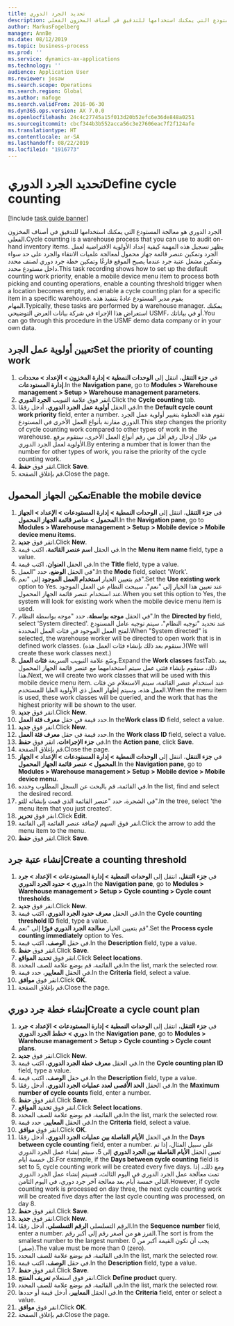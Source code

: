 ```yaml
---
title: تحديد الجرد الدوري
description: الجرد الدوري هو معالجة المستودع التي يمكنك استخدامها للتدقيق في أصناف المخزون الفعلي.
author: MarkusFogelberg
manager: AnnBe
ms.date: 08/12/2019
ms.topic: business-process
ms.prod: ''
ms.service: dynamics-ax-applications
ms.technology: ''
audience: Application User
ms.reviewer: josaw
ms.search.scope: Operations
ms.search.region: Global
ms.author: mafoge
ms.search.validFrom: 2016-06-30
ms.dyn365.ops.version: AX 7.0.0
ms.openlocfilehash: 24c4c27745a15f013d20b52efc6e36de848a0251
ms.sourcegitcommit: cbcf344b3b552acca56c3e27606eac7f2f124afe
ms.translationtype: HT
ms.contentlocale: ar-SA
ms.lasthandoff: 08/22/2019
ms.locfileid: "1916773"
---
```

# <a name="define-cycle-counting"></a><span data-ttu-id="e769a-103">تحديد الجرد الدوري</span><span class="sxs-lookup"><span data-stu-id="e769a-103">Define cycle counting</span></span> 

[!include [task guide banner](../../includes/task-guide-banner.md)]

<span data-ttu-id="e769a-104">الجرد الدوري هو معالجة المستودع التي يمكنك استخدامها للتدقيق في أصناف المخزون الفعلي.</span><span class="sxs-lookup"><span data-stu-id="e769a-104">Cycle counting is a warehouse process that you can use to audit on-hand inventory items.</span></span> <span data-ttu-id="e769a-105">يظهر تسجيل هذه المهمة كيفية إعداد الأولوية الافتراضية لعمل الجرد وتمكين عنصر قائمة جهاز محمول لمعالجة علميات الانتقاء والجرد على حد سواء وتمكين مشغل عتبة جرد عندما يصبح الموقع فارغًا وتمكين خطة جرد دوري لصنف محدد داخل مستودع محدد.</span><span class="sxs-lookup"><span data-stu-id="e769a-105">This task recording shows how to set up the default counting work priority, enable a mobile device menu item to process both picking and counting operations, enable a counting threshold trigger when a location becomes empty, and enable a cycle counting plan for a specific item in a specific warehouse.</span></span> <span data-ttu-id="e769a-106">يقوم مدير المستودع عادةً بتنفيذ هذه المهام.</span><span class="sxs-lookup"><span data-stu-id="e769a-106">Typically, these tasks are performed by a warehouse manager.</span></span> <span data-ttu-id="e769a-107">يمكنك استعراض هذا الإجراء في شركة بيانات العرض التوضيحي USMF، أو في بياناتك.</span><span class="sxs-lookup"><span data-stu-id="e769a-107">You can go through this procedure in the USMF demo data company or in your own data.</span></span>


## <a name="set-the-priority-of-counting-work"></a><span data-ttu-id="e769a-108">تعيين أولوية عمل الجرد</span><span class="sxs-lookup"><span data-stu-id="e769a-108">Set the priority of counting work</span></span>
1. <span data-ttu-id="e769a-109">في **جزء التنقل**، انتقل إلى **الوحدات النمطية > إدارة المخزون > الإعداد > محددات إدارة المستودعات**‬.</span><span class="sxs-lookup"><span data-stu-id="e769a-109">In the **Navigation pane**, go to **Modules > Warehouse management > Setup > Warehouse management parameters**.</span></span>
2. <span data-ttu-id="e769a-110">انقر فوق علامة التبويب **الجرد الدوري**.</span><span class="sxs-lookup"><span data-stu-id="e769a-110">Click the **Cycle counting** tab.</span></span>
3. <span data-ttu-id="e769a-111">في الحقل **أولوية عمل الجرد الدوري**، أدخل رقمًا.</span><span class="sxs-lookup"><span data-stu-id="e769a-111">In the **Default cycle count work priority** field, enter a number.</span></span> <span data-ttu-id="e769a-112">تقوم هذه الخطوة بتغيير أولوية عمل الجرد الدوري مقارنة بأنواع العمل الأخرى في المستودع.</span><span class="sxs-lookup"><span data-stu-id="e769a-112">This step changes the priority of cycle counting work compared to other types of work in the warehouse.</span></span> <span data-ttu-id="e769a-113">من خلال إدخال رقم أقل من رقم أنواع العمل الأخرى، ستقوم برفع الأولوية لعمل الجرد الدوري.</span><span class="sxs-lookup"><span data-stu-id="e769a-113">By entering a number that is lower than the number for other types of work, you raise the priority of the cycle counting work.</span></span>  
4. <span data-ttu-id="e769a-114">انقر فوق **حفظ**.</span><span class="sxs-lookup"><span data-stu-id="e769a-114">Click **Save**.</span></span>
5. <span data-ttu-id="e769a-115">قم بإغلاق الصفحة.</span><span class="sxs-lookup"><span data-stu-id="e769a-115">Close the page.</span></span>

## <a name="enable-the-mobile-device"></a><span data-ttu-id="e769a-116">تمكين الجهاز المحمول</span><span class="sxs-lookup"><span data-stu-id="e769a-116">Enable the mobile device</span></span>
1. <span data-ttu-id="e769a-117">في **جزء التنقل**، انتقل إلى **الوحدات النمطية > إدارة المستودعات > الإعداد > الجهاز المحمول > عناصر قائمة الجهاز المحمول**.</span><span class="sxs-lookup"><span data-stu-id="e769a-117">In the **Navigation pane**, go to **Modules > Warehouse management > Setup > Mobile device > Mobile device menu items**.</span></span>
2. <span data-ttu-id="e769a-118">انقر فوق **جديد**.</span><span class="sxs-lookup"><span data-stu-id="e769a-118">Click **New**.</span></span>
3. <span data-ttu-id="e769a-119">في الحقل **اسم عنصر القائمة‬**، اكتب قيمة.</span><span class="sxs-lookup"><span data-stu-id="e769a-119">In the **Menu item name** field, type a value.</span></span>
4. <span data-ttu-id="e769a-120">في الحقل **العنوان**، اكتب قيمة.</span><span class="sxs-lookup"><span data-stu-id="e769a-120">In the **Title** field, type a value.</span></span>
5. <span data-ttu-id="e769a-121">في الحقل **الوضع**، حدد "العمل".</span><span class="sxs-lookup"><span data-stu-id="e769a-121">In the **Mode** field, select 'Work'.</span></span>
6. <span data-ttu-id="e769a-122">قم بتعيين الخيار **استخدام العمل الموجود** إلى "نعم".</span><span class="sxs-lookup"><span data-stu-id="e769a-122">Set the **Use existing work** option to Yes.</span></span> <span data-ttu-id="e769a-123">عند تعيين هذا الخيار إلى "نعم"، سيبحث النظام عن العمل الموجود عند استخدام عنصر قائمة الجهاز المحمول.</span><span class="sxs-lookup"><span data-stu-id="e769a-123">When you set this option to Yes, the system will look for existing work when the mobile device menu item is used.</span></span>  
7. <span data-ttu-id="e769a-124">في الحقل **موجه بواسطة**، حدد "موجه بواسطة النظام".</span><span class="sxs-lookup"><span data-stu-id="e769a-124">In the **Directed by** field, select 'System directed'.</span></span> <span data-ttu-id="e769a-125">عند تحديد "توجيه النظام"، سيتم توجيه عامل المستودع لفتح العمل الموجود في فئات العمل المحددة.</span><span class="sxs-lookup"><span data-stu-id="e769a-125">When "System directed" is selected, the warehouse worker will be directed to open work that is in defined work classes.</span></span> <span data-ttu-id="e769a-126">(سنقوم بعد ذلك بإنشاء فئات العمل هذه.)</span><span class="sxs-lookup"><span data-stu-id="e769a-126">(We will create these work classes next.)</span></span>  
8. <span data-ttu-id="e769a-127">وسّع علامة التبويب السريعة **فئات العمل**.</span><span class="sxs-lookup"><span data-stu-id="e769a-127">Expand the **Work classes** fastTab.</span></span> <span data-ttu-id="e769a-128">بعد ذلك، سنقوم بإنشاء فئتي عمل سيتم استخدامهما مع عنصر قائمة الجهاز المحمول هذا.</span><span class="sxs-lookup"><span data-stu-id="e769a-128">Next, we will create two work classes that will be used with this mobile device menu item.</span></span> <span data-ttu-id="e769a-129">عند استخدام عنصر القائمة، سيتم الاستعلام عن فئات العمل هذه، وسيتم إظهار العمل ذي الأولوية العليا للمستخدم.</span><span class="sxs-lookup"><span data-stu-id="e769a-129">When the menu item is used, these work classes will be queried, and the work that has the highest priority will be shown to the user.</span></span>  
9. <span data-ttu-id="e769a-130">انقر فوق **جديد**.</span><span class="sxs-lookup"><span data-stu-id="e769a-130">Click **New**.</span></span>
10. <span data-ttu-id="e769a-131">حدد قيمة في حقل **معرف فئة العمل**.</span><span class="sxs-lookup"><span data-stu-id="e769a-131">In the**Work class ID** field, select a value.</span></span>
11. <span data-ttu-id="e769a-132">انقر فوق **جديد**.</span><span class="sxs-lookup"><span data-stu-id="e769a-132">Click **New**.</span></span>
12. <span data-ttu-id="e769a-133">حدد قيمة في حقل **معرف فئة العمل**.</span><span class="sxs-lookup"><span data-stu-id="e769a-133">In the **Work class ID** field, select a value.</span></span>
13. <span data-ttu-id="e769a-134">في **جزء الإجراءات**، انقر فوق **حفظ**.</span><span class="sxs-lookup"><span data-stu-id="e769a-134">In the **Action pane**, click **Save**.</span></span>
14. <span data-ttu-id="e769a-135">قم بإغلاق الصفحة.</span><span class="sxs-lookup"><span data-stu-id="e769a-135">Close the page.</span></span>
15. <span data-ttu-id="e769a-136">في **جزء التنقل**، انتقل إلى **الوحدات النمطية > إدارة المستودعات > الإعداد > الجهاز المحمول > عنصر قائمة الجهاز المحمول**.</span><span class="sxs-lookup"><span data-stu-id="e769a-136">In the **Navigation pane**, go to **Modules > Warehouse management > Setup > Mobile device > Mobile device menu**.</span></span>
16. <span data-ttu-id="e769a-137">في القائمة، قم بالبحث عن السجل المطلوب وحدده.</span><span class="sxs-lookup"><span data-stu-id="e769a-137">In the list, find and select the desired record.</span></span>
17. <span data-ttu-id="e769a-138">في الشجرة، حدد "عنصر القائمة الذي قمت بإنشائه للتو".</span><span class="sxs-lookup"><span data-stu-id="e769a-138">In the tree, select 'the menu item that you just created'.</span></span>
18. <span data-ttu-id="e769a-139">انقر فوق **تحرير**.</span><span class="sxs-lookup"><span data-stu-id="e769a-139">Click **Edit**.</span></span>
19. <span data-ttu-id="e769a-140">انقر فوق السهم لإضافة عنصر القائمة إلى القائمة.</span><span class="sxs-lookup"><span data-stu-id="e769a-140">Click the arrow to add the menu item to the menu.</span></span>
20. <span data-ttu-id="e769a-141">انقر فوق **حفظ**.</span><span class="sxs-lookup"><span data-stu-id="e769a-141">Click **Save**.</span></span>

## <a name="create-a-counting-threshold"></a><span data-ttu-id="e769a-142">إنشاء عتبة جرد</span><span class="sxs-lookup"><span data-stu-id="e769a-142">Create a counting threshold</span></span>
1. <span data-ttu-id="e769a-143">في **جزء التنقل**، انتقل إلى **الوحدات النمطية > إدارة المستودعات > الإعداد > جرد دوري > حدود الجرد الدوري**.</span><span class="sxs-lookup"><span data-stu-id="e769a-143">In the **Navigation pane**, go to **Modules > Warehouse management > Setup > Cycle counting > Cycle count thresholds**.</span></span>
2. <span data-ttu-id="e769a-144">انقر فوق **جديد**.</span><span class="sxs-lookup"><span data-stu-id="e769a-144">Click **New**.</span></span>
3. <span data-ttu-id="e769a-145">في الحقل **معرف حدود الجرد الدوري**، اكتب قيمة.</span><span class="sxs-lookup"><span data-stu-id="e769a-145">In the **Cycle counting threshold ID** field, type a value.</span></span>
4. <span data-ttu-id="e769a-146">قم بتعيين الخيار **معالجة الجرد الدوري فورًا‬** إلى "نعم".</span><span class="sxs-lookup"><span data-stu-id="e769a-146">Set the **Process cycle counting immediately** option to Yes.</span></span>
5. <span data-ttu-id="e769a-147">في حقل **الوصف**، اكتب قيمة.</span><span class="sxs-lookup"><span data-stu-id="e769a-147">In the **Description** field, type a value.</span></span>
6. <span data-ttu-id="e769a-148">انقر فوق **حفظ**.</span><span class="sxs-lookup"><span data-stu-id="e769a-148">Click **Save**.</span></span>
7. <span data-ttu-id="e769a-149">انقر فوق **تحديد المواقع**.</span><span class="sxs-lookup"><span data-stu-id="e769a-149">Click **Select locations**.</span></span>
8. <span data-ttu-id="e769a-150">في القائمة، قم بوضع علامة للصف المحدد.</span><span class="sxs-lookup"><span data-stu-id="e769a-150">In the list, mark the selected row.</span></span>
9. <span data-ttu-id="e769a-151">في الحقل **المعايير**، حدد قيمة.</span><span class="sxs-lookup"><span data-stu-id="e769a-151">In the **Criteria** field, select a value.</span></span>
10. <span data-ttu-id="e769a-152">انقر فوق **موافق**.</span><span class="sxs-lookup"><span data-stu-id="e769a-152">Click **OK**.</span></span>
11. <span data-ttu-id="e769a-153">قم بإغلاق الصفحة.</span><span class="sxs-lookup"><span data-stu-id="e769a-153">Close the page.</span></span>

## <a name="create-a-cycle-count-plan"></a><span data-ttu-id="e769a-154">إنشاء خطة جرد دوري</span><span class="sxs-lookup"><span data-stu-id="e769a-154">Create a cycle count plan</span></span>
1. <span data-ttu-id="e769a-155">في **جزء التنقل**، انتقل إلى **الوحدات النمطية > إدارة المستودعات > الإعداد > جرد دوري > خطط الجرد الدوري**.</span><span class="sxs-lookup"><span data-stu-id="e769a-155">In the **Navigation pane**, go to **Modules > Warehouse management > Setup > Cycle counting > Cycle count plans**.</span></span>
2. <span data-ttu-id="e769a-156">انقر فوق **جديد**.</span><span class="sxs-lookup"><span data-stu-id="e769a-156">Click **New**.</span></span>
3. <span data-ttu-id="e769a-157">في الحقل **معرف خطة الجرد الدوري**، اكتب قيمة.</span><span class="sxs-lookup"><span data-stu-id="e769a-157">In the **Cycle counting plan ID** field, type a value.</span></span>
4. <span data-ttu-id="e769a-158">في حقل **الوصف**، اكتب قيمة.</span><span class="sxs-lookup"><span data-stu-id="e769a-158">In the **Description** field, type a value.</span></span>
5. <span data-ttu-id="e769a-159">في الحقل **الحد الأقصى لعدد عمليات الجرد الدوري**، أدخل رقمًا.</span><span class="sxs-lookup"><span data-stu-id="e769a-159">In the **Maximum number of cycle counts** field, enter a number.</span></span>
6. <span data-ttu-id="e769a-160">انقر فوق **حفظ**.</span><span class="sxs-lookup"><span data-stu-id="e769a-160">Click **Save**.</span></span>
7. <span data-ttu-id="e769a-161">انقر فوق **تحديد المواقع**.</span><span class="sxs-lookup"><span data-stu-id="e769a-161">Click **Select locations**.</span></span>
8. <span data-ttu-id="e769a-162">في القائمة، قم بوضع علامة للصف المحدد.</span><span class="sxs-lookup"><span data-stu-id="e769a-162">In the list, mark the selected row.</span></span>
9. <span data-ttu-id="e769a-163">في الحقل **المعايير**، حدد قيمة.</span><span class="sxs-lookup"><span data-stu-id="e769a-163">In the **Criteria** field, select a value.</span></span>
10. <span data-ttu-id="e769a-164">انقر فوق **موافق**.</span><span class="sxs-lookup"><span data-stu-id="e769a-164">Click **OK**.</span></span>
11. <span data-ttu-id="e769a-165">في الحقل **الأيام الفاصلة بين عمليات الجرد الدوري**، أدخل رقمًا.</span><span class="sxs-lookup"><span data-stu-id="e769a-165">In the **Days between cycle counting** field, enter a number.</span></span> <span data-ttu-id="e769a-166">على سبيل المثال، إذا تم تعيين الحقل **الأيام الفاصلة بين الجرد الدوري** إلى 5، سيتم إنشاء عمل الجرد الدوري كل خمسة أيام.</span><span class="sxs-lookup"><span data-stu-id="e769a-166">For example, if the **Days between cycle counting** field is set to 5, cycle counting work will be created every five days.</span></span> <span data-ttu-id="e769a-167">ومع ذلك، إذا تمت معالجة عمل الجرد الدوري في اليوم الثالث، فسيتم إنشاء عمل الجرد الدوري التالي خمسة أيام بعد معالجة آخر جرد دوري، في اليوم الثامن.</span><span class="sxs-lookup"><span data-stu-id="e769a-167">However, if cycle counting work is processed on day three, the next cycle counting work will be created five days after the last cycle counting was processed, on day 8.</span></span>  
12. <span data-ttu-id="e769a-168">انقر فوق **حفظ**.</span><span class="sxs-lookup"><span data-stu-id="e769a-168">Click **Save**.</span></span>
13. <span data-ttu-id="e769a-169">انقر فوق **جديد**.</span><span class="sxs-lookup"><span data-stu-id="e769a-169">Click **New**.</span></span>
14. <span data-ttu-id="e769a-170">الرقم التسلسلي **الرقم التسلسلي**، أدخل رقمًا.</span><span class="sxs-lookup"><span data-stu-id="e769a-170">In the **Sequence number** field, enter a number.</span></span> <span data-ttu-id="e769a-171">الفرز هو من أصغر رقم إلى أكبر رقم.</span><span class="sxs-lookup"><span data-stu-id="e769a-171">The sort is from the smallest number to the largest number.</span></span> <span data-ttu-id="e769a-172">يجب أن تكون القيمة أكبر من 0 (صفر).</span><span class="sxs-lookup"><span data-stu-id="e769a-172">The value must be more than 0 (zero).</span></span>  
15. <span data-ttu-id="e769a-173">في القائمة، قم بوضع علامة للصف المحدد.</span><span class="sxs-lookup"><span data-stu-id="e769a-173">In the list, mark the selected row.</span></span>
16. <span data-ttu-id="e769a-174">في حقل **الوصف**، اكتب قيمة.</span><span class="sxs-lookup"><span data-stu-id="e769a-174">In the **Description** field, type a value.</span></span>
17. <span data-ttu-id="e769a-175">انقر فوق **حفظ**.</span><span class="sxs-lookup"><span data-stu-id="e769a-175">Click **Save**.</span></span>
18. <span data-ttu-id="e769a-176">انقر فوق استعلام **تعريف المنتج**.</span><span class="sxs-lookup"><span data-stu-id="e769a-176">Click **Define product** query.</span></span>
19. <span data-ttu-id="e769a-177">في القائمة، قم بوضع علامة للصف المحدد.</span><span class="sxs-lookup"><span data-stu-id="e769a-177">In the list, mark the selected row.</span></span>
20. <span data-ttu-id="e769a-178">في الحقل **المعايير‬**، أدخل قيمة أو حددها.</span><span class="sxs-lookup"><span data-stu-id="e769a-178">In the **Criteria** field, enter or select a value.</span></span>
21. <span data-ttu-id="e769a-179">انقر فوق **موافق**.</span><span class="sxs-lookup"><span data-stu-id="e769a-179">Click **OK**.</span></span>
22. <span data-ttu-id="e769a-180">قم بإغلاق الصفحة.</span><span class="sxs-lookup"><span data-stu-id="e769a-180">Close the page.</span></span>

